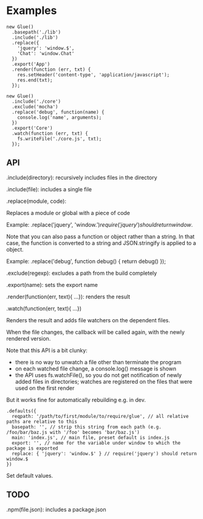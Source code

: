 # Examples

    new Glue()
      .basepath('./lib')
      .include('./lib')
      .replace({
        'jquery': 'window.$',
        'Chat': 'window.Chat'
      })
      .export('App')
      .render(function (err, txt) {
        res.setHeader('content-type', 'application/javascript');
        res.end(txt);
      });

    new Glue()
      .include('./core')
      .exclude('mocha')
      .replace('debug', function(name) {
        console.log('name', arguments);
      })
      .export('Core')
      .watch(function (err, txt) {
        fs.writeFile('./core.js', txt);
      });


## API

.include(directory): recursively includes files in the directory

.include(file): includes a single file

.replace(module, code):

Replaces a module or global with a piece of code

Example: .replace('jquery', 'window.$') require('jquery') should return window.$

Note that you can also pass a function or object rather than a string. In that case, the function is converted to a string and JSON.stringify is applied to a object.

Example: .replace('debug', function debug() { return debug() });

.exclude(regexp): excludes a path from the build completely

.export(name): sets the export name

.render(function(err, text){ ...}): renders the result

.watch(function(err, text){ ...})

Renders the result and adds file watchers on the dependent files.

When the file changes, the callback will be called again, with the newly rendered version.

Note that this API is a bit clunky:

- there is no way to unwatch a file other than terminate the program
- on each watched file change, a console.log() message is shown
- the API uses fs.watchFile(), so you do not get notification of newly added files in directories; watches are registered on the files that were used on the first render

But it works fine for automatically rebuilding e.g. in dev.

    .defaults({
      reqpath: '/path/to/first/module/to/require/glue', // all relative paths are relative to this
      basepath: '', // strip this string from each path (e.g. /foo/bar/baz.js with '/foo' becomes 'bar/baz.js')
      main: 'index.js', // main file, preset default is index.js
      export: '', // name for the variable under window to which the package is exported
      replace: { 'jquery': 'window.$' } // require('jquery') should return window.$
    })

Set default values.


## TODO

.npm(file.json): includes a package.json
